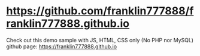 # https://github.com/franklin777888/franklin777888.github.io
Check out this demo sample with JS, HTML, CSS only (No PHP nor MySQL)
github page: https://franklin777888.github.io
